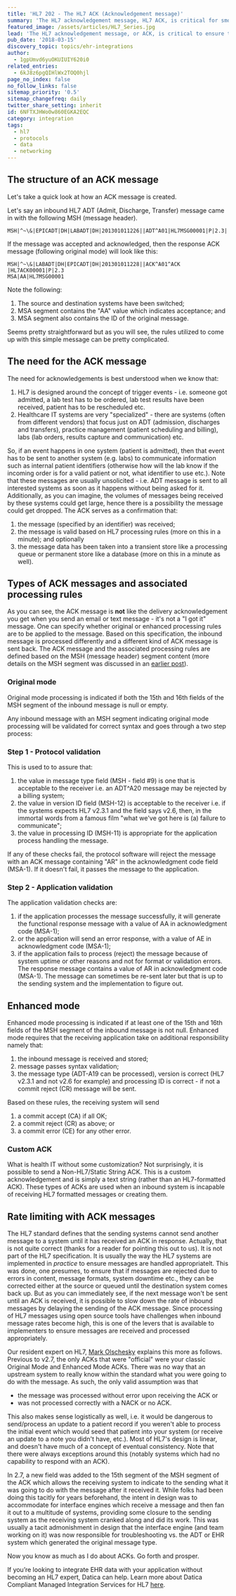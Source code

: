 ```yaml
---
title: 'HL7 202 - The HL7 ACK (Acknowledgement message)'
summary: 'The HL7 acknowledgement message, HL7 ACK, is critical for smooth, ongoing HL7 communication. Learn the nuances of HL7 ACK messages, segments, and codes.'
featured_image: /assets/articles/HL7_Series.jpg
lead: 'The HL7 acknowledgement message, or ACK, is critical to ensure that ongoing HL7 communication proceeds smoothly. The concept of an [ACK](https://en.wikipedia.org/wiki/Acknowledgement_(data_networks)) is commonly used in many data networks protocols, including TCP, so you are likely familiar with it. Although conceptually simple (receiving system acknowledges receipt for specific message sent from sending system), there are a couple of nuances (enhanced mode, rate limiting) with HL7 ACK that make covering this topic worthwhile.'
pub_date: '2018-03-15'
discovery_topic: topics/ehr-integrations
author:
  - 1gpUmvd6yuOKUIUIY620i0
related_entries:
  - 6kJ8z6pgQIHlWx2TOQ0hjl
page_no_index: false
no_follow_links: false
sitemap_priority: '0.5'
sitemap_changefreq: daily
twitter_share_setting: inherit
id: 6NFTXJHWo0w860EGKA2EQC
category: integration
tags:
  - hl7
  - protocols
  - data
  - networking
---
```

## The structure of an ACK message

Let's take a quick look at how an ACK message is created.

Let's say an inbound HL7 ADT (Admit, Discharge, Transfer) message came in with the following MSH (message header).

~~~
MSH|^~\&|EPICADT|DH|LABADT|DH|201301011226||ADT^A01|HL7MSG00001|P|2.3|
~~~

If the message was accepted and acknowledged, then the response ACK message (following original mode) will look like this:

~~~
MSH|^~\&|LABADT|DH|EPICADT|DH|201301011228||ACK^A01^ACK |HL7ACK00001|P|2.3
MSA|AA|HL7MSG00001
~~~

Note the following:

1. The source and destination systems have been switched;
2. MSA segment contains the "AA" value which indicates acceptance; and
3. MSA segment also contains the ID of the original message.

Seems pretty straightforward but as you will see, the rules utilized to come up with this simple message can be pretty complicated.

## The need for the ACK message

The need for acknowledgements is best understood when we know that:

1. HL7 is designed around the concept of trigger events - i.e. someone got admitted, a lab test has to be ordered, lab test results have been received, patient has to be rescheduled etc.
2. Healthcare IT systems are very "specialized" - there are systems (often from different vendors) that focus just on ADT (admission, discharges and transfers), practice management (patient scheduling and billing), labs (lab orders, results capture and communication) etc.

So, if an event happens in one system (patient is admitted), then that event has to be sent to another system (e.g. labs) to communicate information such as internal patient identifiers (otherwise how will the lab know if the incoming order is for a valid patient or not, what identifier to use etc.). Note that these messages are usually unsolicited - i.e. ADT message is sent to all interested systems as soon as it happens without being asked for it. Additionally, as you can imagine, the volumes of messages being received by these systems could get large, hence there is a possibility the message could get dropped. The ACK serves as a confirmation that:

1. the message (specified by an identifier) was received;
2. the message is valid based on HL7 processing rules (more on this in a minute); and optionally
3. the message data has been taken into a transient store like a processing queue or permanent store like a database (more on this in a minute as well).

## Types of ACK messages and associated processing rules

As you can see, the ACK message is **not** like the delivery acknowledgement you get when you send an email or text message - it's not a "I got it" message. One can specify whether original or enhanced processing rules are to be applied to the message. Based on this specification, the inbound message is processed differently and a different kind of ACK message is sent back. The ACK message and the associated processing rules are defined based on the MSH (message header) segment content (more details on the MSH segment was discussed in an [earlier post](/academy/hl7-201-the-admission-discharge-transfer-adt-message/)).

### Original mode

Original mode processing is indicated if both the 15th and 16th fields of the MSH segment of the inbound message is null or empty.

Any inbound message with an MSH segment indicating original mode processing will be validated for correct syntax and goes through a two step process:

### Step 1 - Protocol validation

This is used to to assure that:

1. the value in message type field (MSH - field #9) is one that is acceptable to the receiver i.e. an ADT^A20 message may be rejected by a billing system;
2. the value in version ID field (MSH-12) is acceptable to the receiver i.e. if the systems expects HL7 v2.3.1 and the field says v2.6, then, in the immortal words from a famous film "what we've got here is (a) failure to communicate";
3. the value in processing ID (MSH-11) is appropriate for the application process handling the message.

If any of these checks fail, the protocol software will reject the message with an ACK message containing "AR" in the acknowledgment code field (MSA-1). If it doesn't fail, it passes the message to the application.

### Step 2 - Application validation

The application validation checks are:

1. if the application processes the message successfully, it will generate the functional response message with a value of AA in acknowledgment code (MSA-1);
2. or the application will send an error response, with a value of AE in acknowledgment code (MSA-1);
3. if the application fails to process (reject) the message because of system uptime or other reasons and not for format or validation errors. The response message contains a value of AR in acknowledgment code (MSA-1). The message can sometimes be re-sent later but that is up to the sending system and the implementation to figure out.

## Enhanced mode

Enhanced mode processing is indicated if at least one of the 15th and 16th fields of the MSH segment of the inbound message is not null. Enhanced mode requires that the receiving application take on additional responsibility namely that:

1. the inbound message is received and stored;
2. message passes syntax validation;
3. the message type (ADT-A19 can be processed), version is correct (HL7 v2.3.1 and not v2.6 for example) and processing ID is correct - if not a commit reject (CR) message will be sent.

Based on these rules, the receiving system will send

1. a commit accept (CA) if all OK;
2. a commit reject (CR) as above; or
3. a commit error (CE) for any other error.

### Custom ACK

What is health IT without some customization? Not surprisingly, it is possible to send a Non-HL7/Static String ACK. This is a custom acknowledgement and is simply a text string (rather than an HL7-formatted ACK). These types of ACKs are used when an inbound system is incapable of receiving HL7 formatted messages or creating them.

## Rate limiting with ACK messages

The HL7 standard defines that the sending systems cannot send another message to a system until it has received an ACK in response. Actually, that is not quite correct (thanks for a reader for pointing this out to us). It is not part of the HL7 specification. It is usually the way the HL7 systems are implemented in *practice* to ensure messages are handled appropriatelt.  This was done, one presumes, to ensure that if messages are rejected due to errors in content, message formats, system downtime etc., they can be corrected either at the source or queued until the destination system comes back up. But as you can immediately see, if the next message won't be sent until an ACK is received, it is possible to slow down the rate of inbound messages by delaying the sending of the ACK message. Since processing of HL7 messages using open source tools have challenges when inbound message rates become high, this is one of the levers that is available to implementers to ensure messages are received and processed appropriately.

Our resident expert on HL7, [Mark Olschesky](/about/mark/) explains this more as follows. Previous to v2.7, the only ACKs that were "official" were your classic Original Mode and Enhanced Mode ACKs. There was no way that an upstream system to really know within the standard what you were going to do with the message. As such, the only valid assumption was that 

- the message was processed without error upon receiving the ACK or 
- was not processed correctly with a NACK or no ACK. 

This also makes sense logistically as well, i.e. it would be dangerous to send/process an update to a patient record if you weren't able to process the initial event which would seed that patient into your system (or receive an update to a note you didn't have, etc.). Most of HL7's design is linear, and doesn't have much of a concept of eventual consistency. Note that there were always exceptions around this (notably systems which had no capability to respond with an ACK).

In 2.7, a new field was added to the 15th segment of the MSH segment of the ACK which allows the receiving system to indicate to the sending what it was going to do with the message after it received it. While folks had been doing this tacitly for years beforehand, the intent in design was to accommodate for interface engines which receive a message and then fan it out to a multitude of systems, providing some closure to the sending system as the receiving system cranked along and did its work. This was usually a tacit admonishment in design that the interface engine (and team working on it) was now responsible for troubleshooting vs. the ADT or EHR system which generated the original message type.

Now you know as much as I do about ACKs. Go forth and prosper.

If you’re looking to integrate EHR data with your application without becoming an HL7 expert, Datica can help. Learn more about Datica Compliant Managed Integration Services for HL7 [here](/ehr-integration).